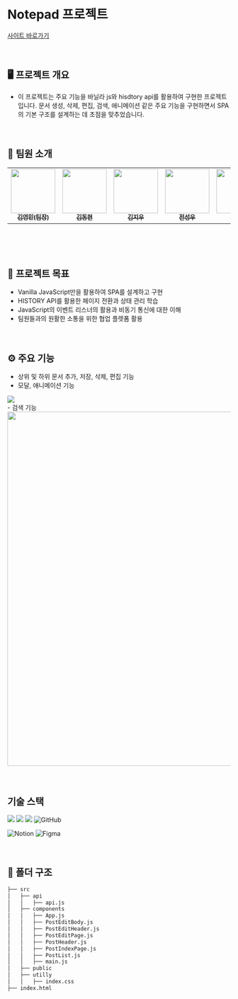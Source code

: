 # Notepad 프로젝트
<a href="https://notepad-rosy.vercel.app/">사이트 바로가기</a>
<br><br><br>

## 🖥️ 프로젝트 개요
- 이 프로젝트는 주요 기능을 바닐라 js와 hisdtory api를 활용하여 구현한 프로젝트입니다. 문서 생성, 삭제, 편집, 검색, 애니메이션 같은 주요 기능을 구현하면서 SPA의 기본 구조를 설계하는 데 초점을 맞추었습니다.
<br><br><br>

## 👥 팀원 소개
<table>
  <tbody>
    <tr>
      <td align="center"><a href="https://github.com/kimyougmin"><img src="https://github.com/user-attachments/assets/afbe467c-8dc7-4bbe-bb3b-6e4eab5f5536" width="100px;" alt=""/><br /><sub><b>김영민(팀장)</b></sub></a><br /></td>
      <td align="center"><a href="https://github.com/kdh990315"><img src="" width="100px;" alt=""/><br /><sub><b>김동현</b></sub></a><br /></td>
      <td align="center"><a href="https://github.com/erase0250"><img src="https://github.com/user-attachments/assets/b799a14e-6263-4cd9-8ff9-b7f8ab2afb9d" width="100px;" height="100px" alt=""/><br /><sub><b>김지우</b></sub></a><br /></td>
      <td align="center"><a href="https://github.com/Castillou"><img src="https://github.com/user-attachments/assets/5c7219e5-57eb-4361-bed7-bf6d68bad6e9" width="100px;" alt=""/><br /><sub><b>전성우</b></sub></a><br /></td>
      <td align="center"><a href="https://github.com/hhj4569"><img src="https://github.com/user-attachments/assets/1a210965-2f67-44ce-8f6f-703355dbefc2" width="100px;" alt=""/><br /><sub><b>한형주</b></sub></a><br /></td>
  </tbody>
</table>
<br><br><br>

## 🎯 프로젝트 목표
- Vanilla JavaScript만을 활용하여 SPA를 설계하고 구현
- HISTORY API를 활용한 페이지 전환과 상태 관리 학습
- JavaScript의 이벤트 리스너의 활용과 비동기 통신에 대한 이해
- 팀원들과의 원활한 소통을 위한 협업 플렛폼 활용 
<br><br><br>

## ⚙️ 주요 기능
- 상위 및 하위 문서 추가, 저장, 삭제, 편집 기능
- 모달, 애니메이션 기능
<img src="https://github.com/user-attachments/assets/b667746a-67b8-4247-b9d7-517b223f0491"  />
<br>
- 검색 기능
<img src="https://github.com/user-attachments/assets/b6f70f95-92af-4484-b788-ee632b6b8fbf" width="800" />
<br><br><br>

## 기술 스택
<img src="https://img.shields.io/badge/html5-E34F26?style=for-the-badge&logo=html5&logoColor=white"> <img src="https://img.shields.io/badge/css-1572B6?style=for-the-badge&logo=css3&logoColor=white"> <img src="https://img.shields.io/badge/javascript-F7DF1E?style=for-the-badge&logo=javascript&logoColor=black"> <img alt="GitHub" src ="https://img.shields.io/badge/GitHub-181717.svg?&style=for-the-badge&logo=GitHub&logoColor=white"/>

![Notion](https://img.shields.io/badge/Notion-%23000000.svg?style=for-the-badge&logo=notion&logoColor=white) 
![Figma](https://img.shields.io/badge/figma-%23F24E1E.svg?style=for-the-badge&logo=figma&logoColor=white)
<br><br><br>

## 📁 폴더 구조
```bash
├── src
│   ├── api
│   │   ├── api.js
│   ├── components
│   │   ├── App.js
│   │   ├── PostEditBody.js
│   │   ├── PostEditHeader.js
│   │   ├── PostEditPage.js
│   │   ├── PostHeader.js
│   │   ├── PostIndexPage.js
│   │   ├── PostList.js
│   │   ├── main.js            
│   ├── public
│   ├── utilly
│   │   ├── index.css
├── index.html
``` 
<br><br><br>


  
